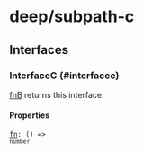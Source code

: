 # deep/subpath-c

## Interfaces

### InterfaceC {#interfacec}

[fnB](../subpath-b.md#fnb) returns this interface.

#### Properties

<dl>

<dt>

<code data-typedoc-code><a id="fn" href="#fn">fn</a>: () => `number`</code>

</dt>

</dl>
